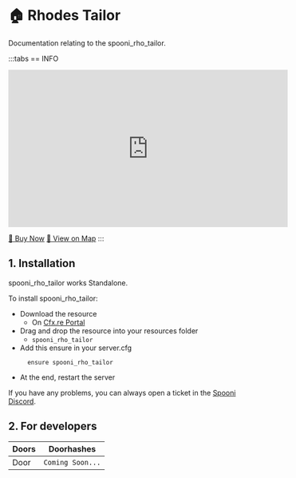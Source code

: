 # 🏠 Rhodes Tailor
Documentation relating to the spooni_rho_tailor.

:::tabs
== INFO
<iframe width="560" height="315" src="https://www.youtube.com/embed/rJWEFylQqms?si=XCssMitAWduBZhf1" frameborder="0" allow="accelerometer; autoplay; clipboard-write; encrypted-media; gyroscope; picture-in-picture; web-share" referrerpolicy="strict-origin-when-cross-origin" allowfullscreen></iframe>

<a href="https://spooni-mapping.tebex.io/package/6770043" class="button-buy">🛒 Buy Now</a>
<a href="https://spooni.de/rdr2/?m=house202" class="button-map">📍 View on Map</a>
:::

## 1. Installation
spooni_rho_tailor works Standalone.  

To install spooni_rho_tailor:
- Download the resource
  - On [Cfx.re Portal](https://portal.cfx.re/)
- Drag and drop the resource into your resources folder
  - `spooni_rho_tailor`
- Add this ensure in your server.cfg
  ```
    ensure spooni_rho_tailor
  ```
- At the end, restart the server

If you have any problems, you can always open a ticket in the [Spooni Discord](https://discord.gg/spooni).

## 2. For developers
| Doors                     | Doorhashes
|---------------------------|----------------------------------------------------------------------------------|
| Door                      | `Coming Soon...`
